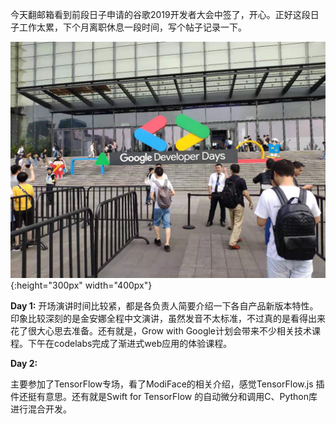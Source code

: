今天翻邮箱看到前段日子申请的谷歌2019开发者大会中签了，开心。正好这段日子工作太累，下个月离职休息一段时间，写个帖子记录一下。

![世博中心入口](<https://github.com/akmissxt/image/raw/master/blog/GDD2019.jpeg>){:height="300px" width="400px"}

**Day 1:**
  开场演讲时间比较紧，都是各负责人简要介绍一下各自产品新版本特性。印象比较深刻的是金安娜全程中文演讲，虽然发音不太标准，不过真的是看得出来花了很大心思去准备。还有就是，Grow with Google计划会带来不少相关技术课程。下午在codelabs完成了渐进式web应用的体验课程。



**Day 2:**

主要参加了TensorFlow专场，看了ModiFace的相关介绍，感觉TensorFlow.js 插件还挺有意思。还有就是Swift for TensorFlow 的自动微分和调用C、Python库进行混合开发。
